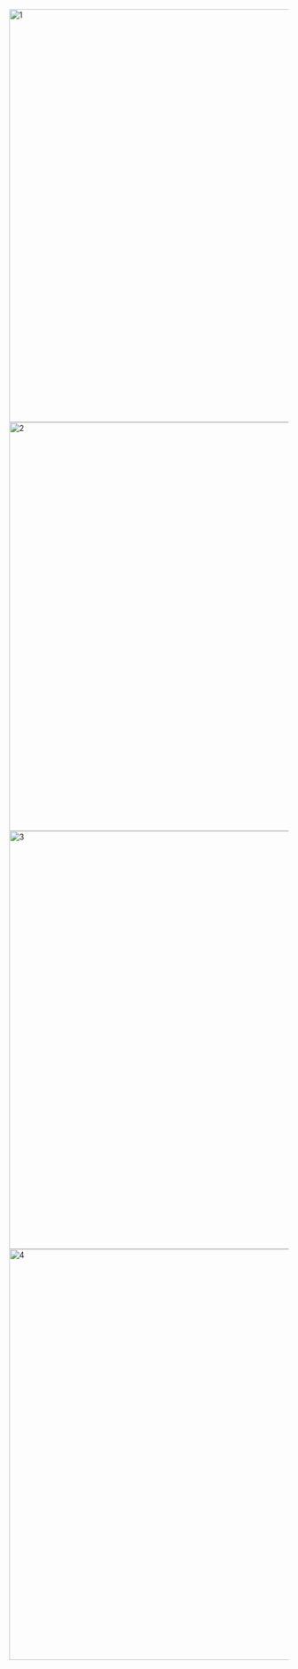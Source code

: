 <img width="745" alt="1" src="https://github.com/user-attachments/assets/d0b2fdb1-2847-4467-bae7-7e9c44a79ed2">

<img width="737" alt="2" src="https://github.com/user-attachments/assets/584b9cff-ed8b-49eb-bfa1-7347af7443a2">

<img width="754" alt="3" src="https://github.com/user-attachments/assets/fb244fc4-9218-4c52-8755-f45f4df3ec9a">

<img width="741" alt="4" src="https://github.com/user-attachments/assets/40faa0d2-79a8-4d9a-a2fa-4b69c6f5a3a0">
